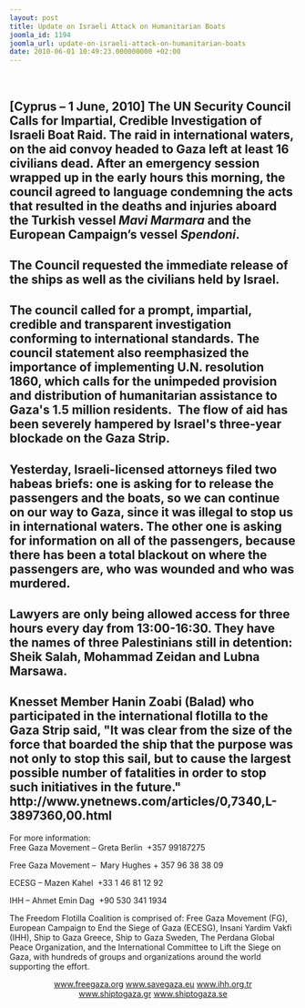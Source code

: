 ```yaml
---
layout: post
title: Update on Israeli Attack on Humanitarian Boats
joomla_id: 1194
joomla_url: update-on-israeli-attack-on-humanitarian-boats
date: 2010-06-01 10:49:23.000000000 +02:00
---
```

<p align="center"><strong><br /></strong></p>
<h2>[Cyprus – 1 June, 2010] The UN Security Council Calls for Impartial, Credible Investigation of Israeli Boat Raid. The raid in international waters, on the aid convoy headed to Gaza left at least 16 civilians dead. After an emergency session wrapped up in the early hours this morning, the council agreed to language condemning the acts that resulted in the deaths and injuries aboard the Turkish vessel <em>Mavi Marmara</em> and the European Campaign’s vessel <em>Spendoni</em>.</h2>
<h2>The Council requested the immediate release of the ships as well as the civilians held by Israel.</h2>
<h2>The council called for a prompt, impartial, credible and transparent investigation conforming to international standards. The council statement also reemphasized the importance of implementing U.N. resolution 1860, which calls for the unimpeded provision and distribution of humanitarian assistance to Gaza's 1.5 million residents.  The flow of aid has been severely hampered by Israel's three-year blockade on the Gaza Strip.</h2>
<h2>Yesterday, Israeli-licensed attorneys filed two habeas briefs: one is asking for to release the passengers and the boats, so we can continue on our way to Gaza, since it was illegal to stop us in international waters. The other one is asking for information on all of the passengers, because there has been a total blackout on where the passengers are, who was wounded and who was murdered.</h2>
<h2>Lawyers are only being allowed access for three hours every day from 13:00-16:30. They have the names of three Palestinians still in detention: Sheik Salah, Mohammad Zeidan and Lubna Marsawa.</h2>
<h2>Knesset Member Hanin Zoabi (Balad) who participated in the international flotilla to the Gaza Strip said, "It was clear from the size of the force that boarded the ship that the purpose was not only to stop this sail, but to cause the largest possible number of fatalities in order to stop such initiatives in the future." http://www.ynetnews.com/articles/0,7340,L-3897360,00.html</h2>
<p>For more information:<br /> Free Gaza Movement – Greta Berlin  +357 99187275</p>
<p>Free Gaza Movement –  Mary Hughes + 357 96 38 38 09</p>
<p>ECESG – Mazen Kahel  +33 1 46 81 12 92</p>
<p>IHH – Ahmet Emin Dag  +90 530 341 1934</p>
<p>The Freedom Flotilla Coalition is comprised of: Free Gaza Movement (FG), European Campaign to End the Siege of Gaza (ECESG), Insani Yardim Vakfi (IHH), Ship to Gaza Greece, Ship to Gaza Sweden, The Perdana Global Peace Organization, and the International Committee to Lift the Siege on Gaza, with hundreds of groups and organizations around the world supporting the effort.</p>
<p align="center"><a href="/">www.freegaza.org</a> <a href="http://www.savegaza.eu/">www.savegaza.eu</a> <a href="http://www.ihh.org.tr/">www.ihh.org.tr</a><br /> <a href="http://www.shiptogaza.gr/">www.shiptogaza.gr</a> <a href="http://www.shiptogaza.se/">www.shiptogaza.se</a></p>
<p> </p>
